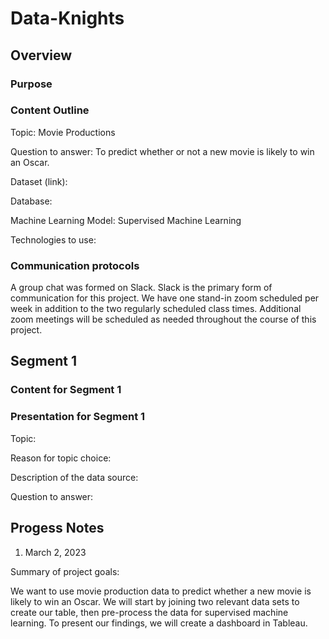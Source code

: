 # Data-Knights

## Overview

### Purpose

### Content Outline

Topic: Movie Productions

Question to answer: To predict whether or not a new movie is likely to win an Oscar. 

Dataset (link):

Database:

Machine Learning Model: Supervised Machine Learning

Technologies to use:

### Communication protocols
A group chat was formed on Slack. Slack is the primary form of communication for this project. We have one stand-in zoom scheduled per week in addition to the two regularly scheduled class times. Additional zoom meetings will be scheduled as needed throughout the course of this project.

## Segment 1


### Content for Segment 1

### Presentation for Segment 1

Topic: 

Reason for topic choice:

Description of the data source:

Question to answer:

## Progess Notes
1. March 2, 2023

Summary of project goals:

We want to use movie production data to predict whether a new movie is likely to win an Oscar. We will start by joining two relevant data sets to create our table, then pre-process the data for supervised machine learning. To present our findings, we will create a dashboard in Tableau.
